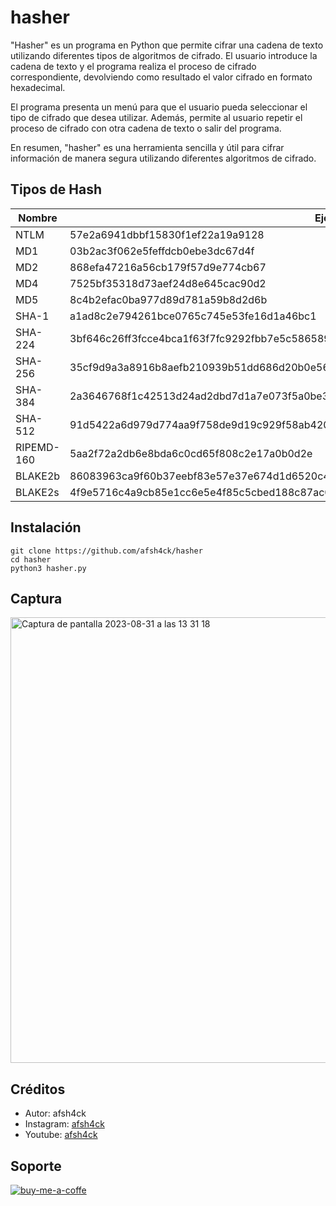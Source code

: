 # hasher
"Hasher" es un programa en Python que permite cifrar una cadena de texto utilizando diferentes tipos de algoritmos de cifrado. El usuario introduce la cadena de texto y el programa realiza el proceso de cifrado correspondiente, devolviendo como resultado el valor cifrado en formato hexadecimal.

El programa presenta un menú para que el usuario pueda seleccionar el tipo de cifrado que desea utilizar. Además, permite al usuario repetir el proceso de cifrado con otra cadena de texto o salir del programa.

En resumen, "hasher" es una herramienta sencilla y útil para cifrar información de manera segura utilizando diferentes algoritmos de cifrado.

## Tipos de Hash

| Nombre        | Ejemplo de Hasher                                                                                      |
|---------------|--------------------------------------------------------------------------------------------------------|
| NTLM          | 57e2a6941dbbf15830f1ef22a19a9128                                                                       |
| MD1           | 03b2ac3f062e5feffdcb0ebe3dc67d4f                                                                       |
| MD2           | 868efa47216a56cb179f57d9e774cb67                                                                       |
| MD4           | 7525bf35318d73aef24d8e645cac90d2                                                                       |
| MD5           | 8c4b2efac0ba977d89d781a59b8d2d6b                                                                       |
| SHA-1         | a1ad8c2e794261bce0765c745e53fe16d1a46bc1                                                               |
| SHA-224       | 3bf646c26ff3fcce4bca1f63f7fc9292fbb7e5c5865893a1f0a7b513                                               |
| SHA-256       | 35cf9d9a3a8916b8aefb210939b51dd686d20b0e56ec89fe54e7c89d1e07e5ef                                       |
| SHA-384       | 2a3646768f1c42513d24ad2dbd7d1a7e073f5a0be34e98de9568ac5733f74d53b0b282e7842329fddc3c640fd4007...       |
| SHA-512       | 91d5422a6d979d774aa9f758de9d19c929f58ab420f88db1ef471f276d4512664d5e1c4135626f66a956ab2869372...       |
| RIPEMD-160    | 5aa2f72a2db6e8bda6c0cd65f808c2e17a0b0d2e                                                               |
| BLAKE2b       | 86083963ca9f60b37eebf83e57e37e674d1d6520c4bfe74a0e36b7d61ee2ac09160e445ac1403b7d8d9d6b5e14...          |
| BLAKE2s       | 4f9e5716c4a9cb85e1cc6e5e4f85c5cbed188c87ac0a14cd870ca005d1fc173d                                       |

## Instalación
```
git clone https://github.com/afsh4ck/hasher
cd hasher
python3 hasher.py
```
## Captura
<img width="713" alt="Captura de pantalla 2023-08-31 a las 13 31 18" src="https://github.com/afsh4ck/hasher/assets/132138425/fc285319-a7ab-4376-9747-6e9a2a4e0762">

## Créditos
- Autor:       afsh4ck
- Instagram:   <a href="https://www.instagram.com/afsh4ck">afsh4ck</a>
- Youtube:     <a href="https://youtube.com/@afsh4ck">afsh4ck</a>

## Soporte

<a href="https://www.buymeacoffee.com/afsh4ck" rel="nofollow"><img width="250" align="left">
![buy-me-a-coffe](https://github.com/user-attachments/assets/8c8f9e81-334e-469e-b25e-29888cfc9fcc)
</a>
